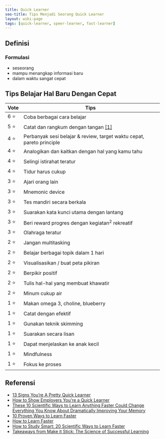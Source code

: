 ```yaml
---
title: Quick Learner
seo-title: Tips Menjadi Seorang Quick Learner
layout: wiki-page
tags: [quick-learner, speer-learner, fast-learner]
---
```


## Definisi

### Formulasi
- seseorang
- mampu menangkap informasi baru
- dalam waktu sangat cepat

## Tips Belajar Hal Baru Dengan Cepat

Vote | Tips
---|---
6 ⭐ | Coba berbagai cara belajar
5 ⭐ | Catat dan rangkum dengan tangan [[1]](https://www.daniel-wong.com/2022/03/01/how-to-take-notes/)
4 ⭐ | Perbanyak sesi belajar & review, target waktu cepat, pareto principle
4 ⭐ | Analogikan dan kaitkan dengan hal yang kamu tahu
4 ⭐ | Selingi istirahat teratur
4 ⭐ | Tidur harus cukup
3 ⭐ | Ajari orang lain
3 ⭐ | Mnemonic device
3 ⭐ | Tes mandiri secara berkala
3 ⭐ | Suarakan kata kunci utama dengan lantang
3 ⭐ | Beri reward progres dengan kegiatan<sup>2</sup> rekreatif
3 ⭐ | Olahraga teratur
2 ⭐ | Jangan multitasking
2 ⭐ | Belajar berbagai topik dalam 1 hari
2 ⭐ | Visualisasikan / buat peta pikiran
2 ⭐ | Berpikir positif
2 ⭐ | Tulis hal-hal yang membuat khawatir
2 ⭐ | Minum cukup air
1 ⭐ | Makan omega 3, choline, blueberry
1 ⭐ | Catat dengan efektif
1 ⭐ | Gunakan teknik skimming
1 ⭐ | Suarakan secara lisan
1 ⭐ | Dapat menjelaskan ke anak kecil
1 ⭐ | Mindfulness
1 ⭐ | Fokus ke proses

## Referensi
- [13 Signs You’re A Pretty Quick Learner](https://www.lifehack.org/articles/productivity/13-signs-youre-pretty-quick-learner.html)
- [How to Show Employers You're a Quick Learner](https://www.glassdoor.com/blog/guide/quick-learner/)
- [These 10 Scientific Ways to Learn Anything Faster Could Change Everything You Know About Dramatically Improving Your Memory](https://www.inc.com/jeff-haden/these-10-scientific-ways-to-learn-anything-faster-could-change-everything-you-know-about-dramatically-improving-your-memory.html)
- [10 Proven Ways to Learn Faster](https://www.entrepreneur.com/article/323450)
- [How to Learn Faster](https://www.wikihow.com/Learn-Faster)
- [How to Study Smart: 20 Scientific Ways to Learn Faster](https://www.daniel-wong.com/2015/08/17/study-smart/)
- [Takeaways from Make it Stick: The Science of Successful Learning](https://blog.apaonline.org/2020/02/19/takeaways-from-make-it-stick-the-science-of-successful-learning/)
